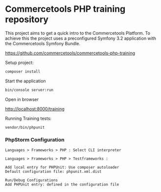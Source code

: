 Commercetools PHP training repository
=========

This project aims to get a quick intro to the Commercetools Platform.
To achieve this the project uses a preconfigured Symfony 3.2 application with the Commercetools Symfony Bundle.

https://github.com/commercetools/commercetools-php-training

Setup project:

```bash
composer install
```
Start the application
```bash
bin/console server:run
```

Open in browser

[http://localhost:8000/training](http://localhost:8000/training)

Running Training tests:

```bash
vendor/bin/phpunit
```

### PhpStorm Configuration

```
Languages > Frameworks > PHP : Select CLI interpreter
```

```
Languages > Frameworks > PHP > Testframeworks :

Add local entry for PHPUnit: Use composer autoloader
Default configuration file: phpunit.xml.dist

```

```
Run/Debug Configurations
Add PHPUnit entry: defined in the configuration file
```
